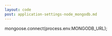 ```yaml
---
layout: code
post: application-settings-node_mongodb.md
---
```



mongoose.connect(process.env.MONGODB_URL);

